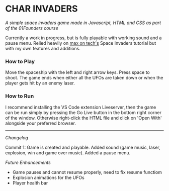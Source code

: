 # CHAR INVADERS #

_A simple space invaders game made in Javascript, HTML and CSS as part of the 01Founders course_

Currently a work in progress, but is fully playable with working sound and a pause menu. Relied heavily on [max on tech's](https://www.youtube.com/playlist?list=PL30AETbxgR-cTo-zb1iUxL4mwq0n9Vj_U) Space Invaders tutorial but with my own features and additions.

### How to Play ###
Move the spaceship with the left and right arrow keys. Press space to shoot. The game ends when either all the UFOs are taken down or when the player gets hit by an enemy laser.

### How to Run ##
I recommend installing the VS Code extension Liveserver, then the game can be run simply by pressing the Go Live button in the bottom right corner of the window. Otherwise right-click the HTML file and click on 'Open With' alongside your preferred browser.

____


_Changelog_

Commit 1: Game is created and playable. Added sound (game music, laser, explosion, win and game over music). Added a pause menu. 

_Future Enhancements_

- Game pauses and cannot resume properly, need to fix resume functiom
- Explosion animations for the UFOs
- Player health bar
